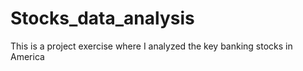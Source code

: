 # Stocks_data_analysis
This is a project exercise where I analyzed the key banking stocks in America
